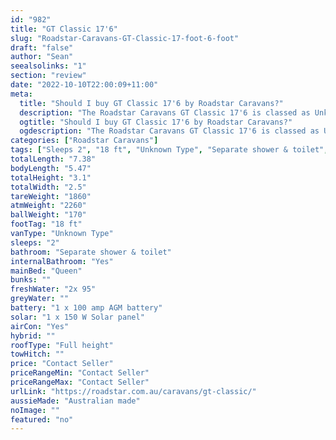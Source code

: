 ```yaml
---
id: "982"
title: "GT Classic 17'6"
slug: "Roadstar-Caravans-GT-Classic-17-foot-6-foot"
draft: "false"
author: "Sean"
seealsolinks: "1"
section: "review"
date: "2022-10-10T22:00:09+11:00"
meta:
  title: "Should I buy GT Classic 17'6 by Roadstar Caravans?"
  description: "The Roadstar Caravans GT Classic 17'6 is classed as Unknown Type, and sleeps 2 people. It is Australian made and comes in at 18 ft. It generally has Separate shower & toilet."
  ogtitle: "Should I buy GT Classic 17'6 by Roadstar Caravans?"
  ogdescription: "The Roadstar Caravans GT Classic 17'6 is classed as Unknown Type, and sleeps 2 people. It is Australian made and comes in at 18 ft. It generally has Separate shower & toilet."
categories: ["Roadstar Caravans"]
tags: ["Sleeps 2", "18 ft", "Unknown Type", "Separate shower & toilet", "Full height", "Price Unknown", "Australian made"]
totalLength: "7.38"
bodyLength: "5.47"
totalHeight: "3.1"
totalWidth: "2.5"
tareWeight: "1860"
atmWeight: "2260"
ballWeight: "170"
footTag: "18 ft"
vanType: "Unknown Type"
sleeps: "2"
bathroom: "Separate shower & toilet"
internalBathroom: "Yes"
mainBed: "Queen"
bunks: ""
freshWater: "2x 95"
greyWater: ""
battery: "1 x 100 amp AGM battery"
solar: "1 x 150 W Solar panel"
airCon: "Yes"
hybrid: ""
roofType: "Full height"
towHitch: ""
price: "Contact Seller"
priceRangeMin: "Contact Seller"
priceRangeMax: "Contact Seller"
urlLink: "https://roadstar.com.au/caravans/gt-classic/"
aussieMade: "Australian made"
noImage: ""
featured: "no"
---
```

